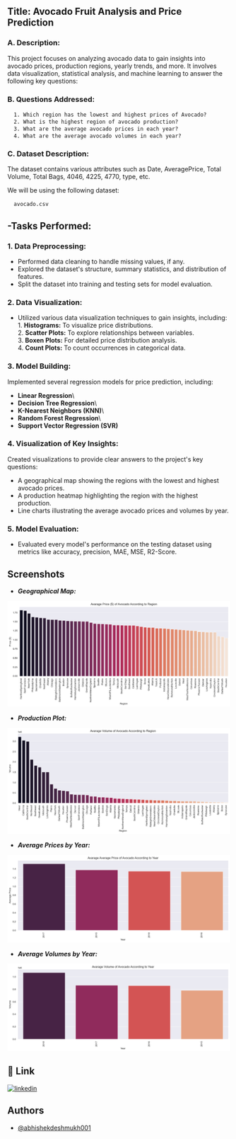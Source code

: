 ## Title: Avocado Fruit Analysis and Price Prediction

### A. Description:
This project focuses on analyzing avocado data to gain insights into avocado prices, production regions, yearly trends, and more. It involves data visualization, statistical analysis, and machine learning to answer the following key questions:

### B. Questions Addressed:
      1. Which region has the lowest and highest prices of Avocado?
      2. What is the highest region of avocado production?
      3. What are the average avocado prices in each year?
      4. What are the average avocado volumes in each year?


### C. Dataset Description: 
The dataset contains various attributes such as Date, AveragePrice, Total Volume, Total Bags, 4046, 4225, 4770, type, etc.

We will be using the following dataset:

      avocado.csv


## -Tasks Performed:

### 1. Data Preprocessing:
* Performed data cleaning to handle missing values, if any.
* Explored the dataset's structure, summary statistics, and distribution of features.
* Split the dataset into training and testing sets for model evaluation.

### 2. Data Visualization:
* Utilized various data visualization techniques to gain insights, including:\
      1. **Histograms:** To visualize price distributions.\
      2. **Scatter Plots:** To explore relationships between variables.\
      3. **Boxen Plots:** For detailed price distribution analysis.\
      4. **Count Plots:** To count occurrences in categorical data.

### 3. Model Building:
Implemented several regression models for price prediction, including:
* **Linear Regression**\
* **Decision Tree Regression**\
* **K-Nearest Neighbors (KNN)**\
* **Random Forest Regression**\
* **Support Vector Regression (SVR)**

### 4. Visualization of Key Insights:
Created visualizations to provide clear answers to the project's key questions:
* A geographical map showing the regions with the lowest and highest avocado prices.
* A production heatmap highlighting the region with the highest production.
* Line charts illustrating the average avocado prices and volumes by year.

### 5. Model Evaluation:
* Evaluated every model's performance on the testing dataset using metrics like accuracy, precision, MAE, MSE, R2-Score.



## Screenshots

- ***Geographical Map:***

![App Screenshot](https://github.com/abhishekdeshmukh001/Avocado-Fruit-Analysis-and-Price-Prediction/blob/main/lowest_highest_prices.png?raw=true)

- ***Production Plot:***

![App Screenshot](https://github.com/abhishekdeshmukh001/Avocado-Fruit-Analysis-and-Price-Prediction/blob/main/production_plot.png?raw=true)

- ***Average Prices by Year:***

![App Screenshot](https://github.com/abhishekdeshmukh001/Avocado-Fruit-Analysis-and-Price-Prediction/blob/main/avg_prices_per_year.png?raw=true)

- ***Average Volumes by Year:***

![App Screenshot](https://github.com/abhishekdeshmukh001/Avocado-Fruit-Analysis-and-Price-Prediction/blob/main/avg_volume_per_year.png?raw=true)


## 🔗 Link
[![linkedin](https://img.shields.io/badge/linkedin-0A66C2?style=for-the-badge&logo=linkedin&logoColor=white)](https://www.linkedin.com/in/abhishek-sachin-deshmukh/)


## Authors

- [@abhishekdeshmukh001](https://github.com/abhishekdeshmukh001)
